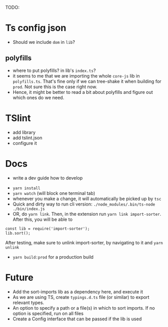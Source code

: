 TODO:

# Ts config json

- Should we include `dom` in `lib`?

## polyfills

- where to put polyfills? in lib's `index.ts`?
- it seems to me that we are importing the whole `core-js` lib in `polyfills.ts`. That's fine only if we can tree-shake it when building for `prod`. Not sure this is the case right now.
- Hence, it might be better to read a bit about polyfills and figure out which ones do we need.

# TSlint

- add library
- add tslint.json
- configure it

# Docs

- write a dev guide how to develop

* `yarn install`
* `yarn watch` (will block one terminal tab)
* whenever you make a change, it will automatically be picked up by `tsc`
* Quick and dirty way to run cli version: `./node_modules/.bin/ts-node ./bin/index.js`
* OR, do `yarn link`. Then, in the extension run `yarn link import-sorter`. After this, you will be able to

```
const lib = require('import-sorter');
lib.sort();
```

After testing, make sure to unlink import-sorter, by navigating to it and `yarn unlink`

- `yarn build:prod` for a production build

# Future

- Add the sort-imports lib as a dependency here, and execute it
- As we are using TS, create `typings.d.ts` file (or similar) to export relevant types.
- An option to specify a path or a file(s) in which to sort imports. If no option is specified, run on all files
- Create a Config interface that can be passed if the lib is used
